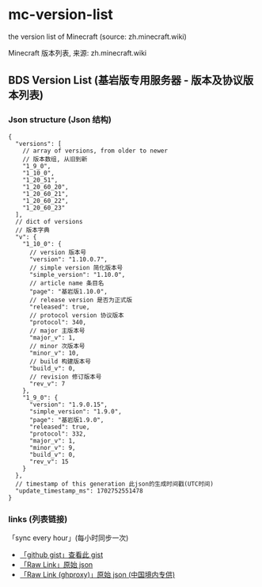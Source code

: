 # mc-version-list

the version list of Minecraft (source: zh.minecraft.wiki)

Minecraft 版本列表, 来源: zh.minecraft.wiki

## BDS Version List (基岩版专用服务器 - 版本及协议版本列表)

### Json structure (Json 结构)

```jsonc
{
  "versions": [
    // array of versions, from older to newer
    // 版本数组, 从旧到新
    "1_9_0",
    "1_10_0",
    "1_20_51",
    "1_20_60_20",
    "1_20_60_21",
    "1_20_60_22",
    "1_20_60_23"
  ],
  // dict of versions
  // 版本字典
  "v": {
    "1_10_0": {
      // version 版本号
      "version": "1.10.0.7",
      // simple version 简化版本号
      "simple_version": "1.10.0",
      // article name 条目名
      "page": "基岩版1.10.0",
      // release version 是否为正式版
      "released": true,
      // protocol version 协议版本
      "protocol": 340,
      // major 主版本号
      "major_v": 1,
      // minor 次版本号
      "minor_v": 10,
      // build 构建版本号
      "build_v": 0,
      // revision 修订版本号
      "rev_v": 7
    },
    "1_9_0": {
      "version": "1.9.0.15",
      "simple_version": "1.9.0",
      "page": "基岩版1.9.0",
      "released": true,
      "protocol": 332,
      "major_v": 1,
      "minor_v": 9,
      "build_v": 0,
      "rev_v": 15
    }
  },
  // timestamp of this generation 此json的生成时间戳(UTC时间)
  "update_timestamp_ms": 1702752551478
}
```

### links (列表链接)

「sync every hour」(每小时同步一次)

- [「github gist」查看此 gist](https://gist.github.com/sb-child/b5a133b71e0a66b26360dff030906bc6)
- [「Raw Link」原始 json](https://gist.github.com/sb-child/b5a133b71e0a66b26360dff030906bc6/raw/160bbb130e4a3266ed3881f05627a4f5273cb263/mcvl-bds.json)
- [「Raw Link (ghproxy)」原始 json (中国境内专供)](https://mirror.ghproxy.com/https://gist.githubusercontent.com/sb-child/b5a133b71e0a66b26360dff030906bc6/raw/160bbb130e4a3266ed3881f05627a4f5273cb263/mcvl-bds.json)
